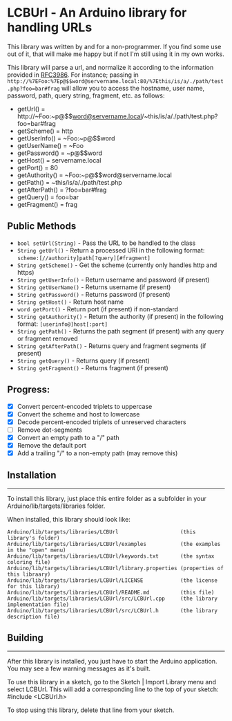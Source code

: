 # LCBUrl - An Arduino library for handling URLs

This library was written by and for a non-programmer.  If you find some use out of it, that will make me happy but if not I'm still using it in my own works.

This library will parse a url, and normalize it according to the information provided in [RFC3986](https://tools.ietf.org/html/rfc3986).  For instance; passing in `http://%7EFoo:%7Ep@$$word@servername.local:80/%7Ethis/is/a/./path/test.php?foo=bar#frag` will allow you to access the hostname, user name, password, path, query string, fragment, etc. as follows:

- getUrl() = http://~Foo:~p@$$word@servername.local/~this/is/a/./path/test.php?foo=bar#frag
- getScheme() = http
- getUserInfo() = ~Foo:~p@$$word
- getUserName() = ~Foo
- getPassword() = ~p@$$word
- getHost() = servername.local
- getPort() = 80
- getAuthority() = ~Foo:~p@$$word@<span/>servername.local
- getPath() = ~this/is/a/./path/test.php
- getAfterPath() = ?foo=bar#frag
- getQuery() = foo=bar
- getFragment() = frag

## Public Methods

- `bool setUrl(String)` - Pass the URL to be handled to the class
- `String getUrl()` - Return a processed URI in the following format: `scheme:[//authority]path[?query][#fragment]`
- `String getScheme()` - Get the scheme (currently only handles http and https)
- `String getUserInfo()` - Return username and password (if present)
- `String getUserName()` - Returns username (if present)
- `String getPassword()` - Returns password (if present)
- `String getHost()` - Return host name
- `word getPort()` - Return port (if present) if non-standard
- `String getAuthority()` - Return the authority (if present) in the following format: `[userinfo@]host[:port]`
- `String getPath()` - Returns the path segment (if present) with any query or fragment removed
- `String getAfterPath()` - Returns query and fragment segments (if present)
- `String getQuery()` - Returns query (if present)
- `String getFragment()` - Returns fragment (if present)

## Progress:

- [X] Convert percent-encoded triplets to uppercase
- [X] Convert the scheme and host to lowercase
- [X] Decode percent-encoded triplets of unreserved characters
- [ ] Remove dot-segments
- [X] Convert an empty path to a "/" path
- [X] Remove the default port
- [X] Add a trailing "/" to a non-empty path (may remove this)

## Installation
--------------------------------------------------------------------------------

To install this library, just place this entire folder as a subfolder in your
Arduino/lib/targets/libraries folder.

When installed, this library should look like:

```
Arduino/lib/targets/libraries/LCBUrl                    (this library's folder)
Arduino/lib/targets/libraries/LCBUrl/examples           (the examples in the "open" menu)
Arduino/lib/targets/libraries/LCBUrl/keywords.txt       (the syntax coloring file)
Arduino/lib/targets/libraries/LCBUrl/library.properties (properties of this libraary)
Arduino/lib/targets/libraries/LCBUrl/LICENSE            (the license for this library)
Arduino/lib/targets/libraries/LCBUrl/README.md          (this file)
Arduino/lib/targets/libraries/LCBUrl/src/LCBUrl.cpp     (the library implementation file)
Arduino/lib/targets/libraries/LCBUrl/src/LCBUrl.h       (the library description file)
```

## Building
--------------------------------------------------------------------------------

After this library is installed, you just have to start the Arduino application.
You may see a few warning messages as it's built.

To use this library in a sketch, go to the Sketch | Import Library menu and
select LCBUrl.  This will add a corresponding line to the top of your sketch:
#include <LCBUrl.h>

To stop using this library, delete that line from your sketch.
